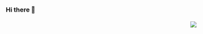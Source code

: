 ### Hi there 👋

<!--
**Arkueid/Arkueid** is a ✨ _special_ ✨ repository because its `README.md` (this file) appears on your GitHub profile.

Here are some ideas to get you started:

- 🔭 I’m currently working on ...
- 🌱 I’m currently learning ...
- 👯 I’m looking to collaborate on ...
- 🤔 I’m looking for help with ...
- 💬 Ask me about ...
- 📫 How to reach me: ...
- 😄 Pronouns: ...
- ⚡ Fun fact: ...
-->

<a href="#">
  <img align="right" style="display: inline-block; margin: 5px" src="https://github-stats.ubrong.com/api?username=arkueid&show_icons=true&theme=default" />   
</a>






